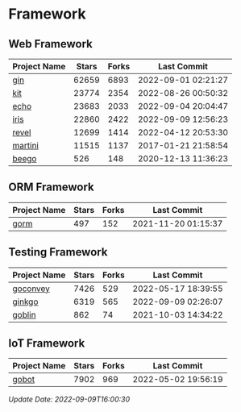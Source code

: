 # Framework

## Web Framework
| Project Name | Stars | Forks | Last Commit |
| ------------ | ----- | ----- | ----------- |
| [gin](https://github.com/gin-gonic/gin) | 62659 | 6893 | 2022-09-01 02:21:27 |
| [kit](https://github.com/go-kit/kit) | 23774 | 2354 | 2022-08-26 00:50:32 |
| [echo](https://github.com/labstack/echo) | 23683 | 2033 | 2022-09-04 20:04:47 |
| [iris](https://github.com/kataras/iris) | 22860 | 2422 | 2022-09-09 12:56:23 |
| [revel](https://github.com/revel/revel) | 12699 | 1414 | 2022-04-12 20:53:30 |
| [martini](https://github.com/go-martini/martini) | 11515 | 1137 | 2017-01-21 21:58:54 |
| [beego](https://github.com/astaxie/beego) | 526 | 148 | 2020-12-13 11:36:23 |

## ORM Framework
| Project Name | Stars | Forks | Last Commit |
| ------------ | ----- | ----- | ----------- |
| [gorm](https://github.com/jinzhu/gorm) | 497 | 152 | 2021-11-20 01:15:37 |

## Testing Framework
| Project Name | Stars | Forks | Last Commit |
| ------------ | ----- | ----- | ----------- |
| [goconvey](https://github.com/smartystreets/goconvey) | 7426 | 529 | 2022-05-17 18:39:55 |
| [ginkgo](https://github.com/onsi/ginkgo) | 6319 | 565 | 2022-09-09 02:26:07 |
| [goblin](https://github.com/franela/goblin) | 862 | 74 | 2021-10-03 14:34:22 |

## IoT Framework
| Project Name | Stars | Forks | Last Commit |
| ------------ | ----- | ----- | ----------- |
| [gobot](https://github.com/hybridgroup/gobot) | 7902 | 969 | 2022-05-02 19:56:19 |

*Update Date: 2022-09-09T16:00:30*